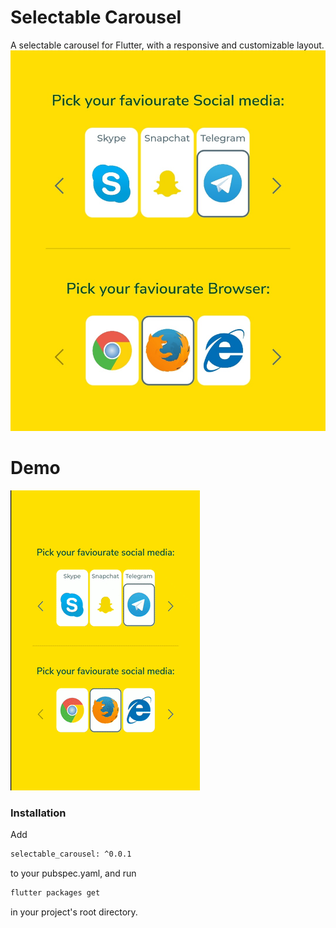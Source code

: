 # Selectable Carousel

A selectable carousel for Flutter, with a responsive and customizable layout.
![](https://github.com/jehadnasser/images/blob/master/selectable_carousal_demo.jpg)

# Demo
![](https://github.com/jehadnasser/images/blob/master/selectable_carousal_demo.gif)

### Installation

Add

```bash
selectable_carousel: ^0.0.1
```
to your pubspec.yaml, and run

```bash
flutter packages get
```
in your project's root directory.


